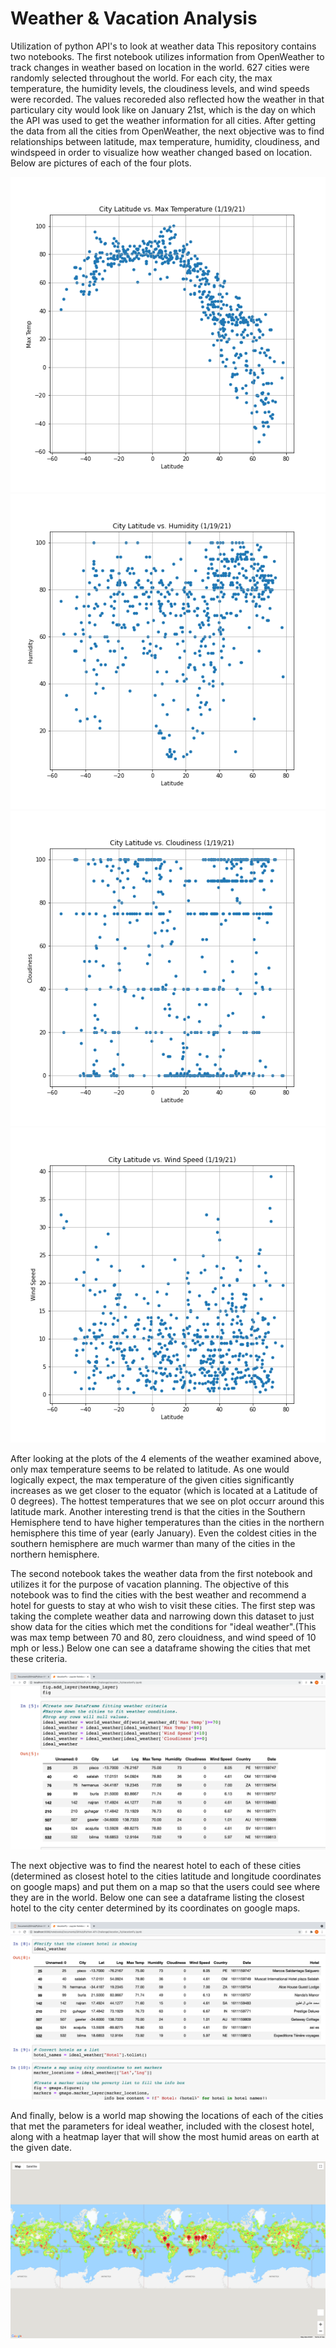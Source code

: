 # Weather & Vacation Analysis
Utilization of python API's to look at weather data
  This repository contains two notebooks. The first notebook utilizes information from OpenWeather to track changes in weather based on location in the world. 627 cities were randomly selected throughout the world. For each city, the max temperature, the humidity levels, the cloudiness levels, and wind speeds were recorded. The values recoreded also reflected how the weather in that particulary city would look like on January 21st, which is the day on which the API was used to get the weather information for all cities. After getting the data from all the cities from OpenWeather, the next objective was to find relationships between latitude, max temperature, humidity, cloudiness, and windspeed in order to visualize how weather changed based on location. Below are pictures of each of the four plots.

  ![Lat_vs_MaxTemp.png](Weather_Py/output_data/Lat_vs_MaxTemp.png) 
  ![Lat_vs_Humidity.png](Weather_Py/output_data/Lat_vs_Humidity.png)
  ![Lat_vs_Cloudiness.png](Weather_Py/output_data/Lat_vs_Cloudiness.png)
  ![Lat_vs_WindSpeed.png](Weather_Py/output_data/Lat_vs_WindSpeed.png)

  After looking at the plots of the 4 elements of the weather examined above, only max temperature seems to be related to latitude. As one would logically expect, the max temperature of the given cities significantly increases as we get closer to the equator (which is located at a Latitude of 0 degrees). The hottest temperatures that we see on plot occurr around this latitude mark. Another interesting trend is that the cities in the Southern Hemisphere tend to have higher temperatures than the cities in the northern hemisphere this time of year (early January). Even the coldest cities in the southern hemisphere are much warmer than many of the cities in the northern hemisphere. 
  
  The second notebook takes the weather data from the first notebook and utilizes it for the purpose of vacation planning. The objective of this notebook was to find the cities with the best weather and recommend a hotel for guests to stay at who wish to visit these cities. The first step was taking the complete weather data and narrowing down this dataset to just show data for the cities which met the conditions for "ideal weather".(This was max temp between 70 and 80,  zero clouidness, and wind speed of 10 mph or less.) Below one can see a dataframe showing the cities that met these criteria.

  ![ideal_weather.png](Vacation_Py/output_data/ideal_weather.png)

  The next objective was to find the nearest hotel to each of these cities (determined as closest hotel to the cities latitude and longitude coordinates on google maps) and put them on a map so that the users could see where they are in the world. Below one can see a dataframe listing the closest hotel to the city center determined by its coordinates on google maps.

  ![hotels.png](Vacation_Py/output_data/hotels.png)


  And finally, below is a world map showing the locations of each of the cities that met the parameters for ideal weather, included with the closest hotel, along with a heatmap layer that will show the most humid areas on earth at the given date.

  ![Hotels_Humidity.png](Vacation_Py/Maps/Hotels_Humidity.png)
